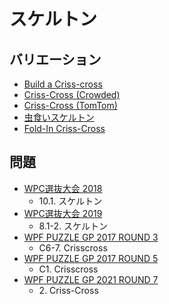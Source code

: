 # スケルトン

## バリエーション
- [Build a Criss-cross](builda-crisscross.md)
- [Criss-Cross (Crowded)](crisscross-crowded.md)
- [Criss-Cross (TomTom)](crisscross-tomtom.md)
- [虫食いスケルトン](crisscross-unknowns.md)
- [Fold-In Criss-Cross](foldin-crisscross.md)

## 問題
- [WPC選抜大会 2018](../questions/jwpc2018.md)
	- 10.1. スケルトン
- [WPC選抜大会 2019](../questions/jwpc2019.md)
	- 8.1-2. スケルトン
- [WPF PUZZLE GP 2017 ROUND 3](../questions/wpfpgp2017-3.md)
	- C6-7. Crisscross
- [WPF PUZZLE GP 2017 ROUND 5](../questions/wpfpgp2017-5.md)
	- C1. Crisscross
- [WPF PUZZLE GP 2021 ROUND 7](../questions/wpfpgp2021-7.md)
	- 2\. Criss-Cross
